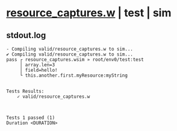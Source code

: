 # [resource_captures.w](../../../../examples/tests/valid/resource_captures.w) | test | sim

## stdout.log
```log
- Compiling valid/resource_captures.w to sim...
✔ Compiling valid/resource_captures.w to sim...
pass ┌ resource_captures.wsim » root/env0/test:test
     │ array.len=3
     │ field=hello!
     └ this.another.first.myResource:myString
 

Tests Results:
    ✓ valid/resource_captures.w



Tests 1 passed (1) 
Duration <DURATION>

```

